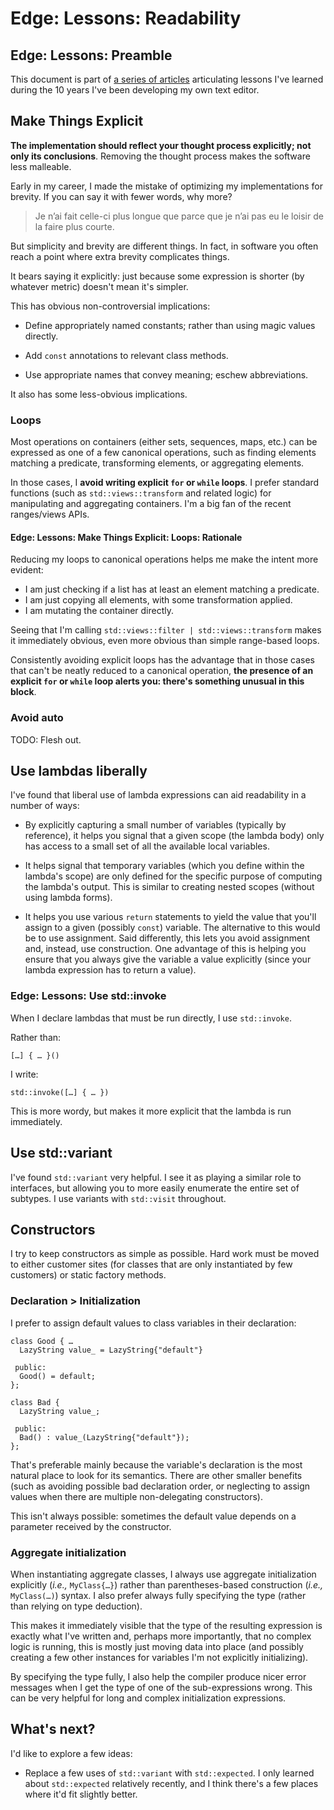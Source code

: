 # Edge: Lessons: Readability

## Edge: Lessons: Preamble

This document is part of
[a series of articles](https://github.com/alefore/weblog/blob/master/edge-lessons.md)
articulating lessons I've learned
during the 10 years I've been developing my own text editor.

## Make Things Explicit

**The implementation should reflect your thought process explicitly;
not only its conclusions**.
Removing the thought process makes the software less malleable.

Early in my career,
I made the mistake of optimizing my implementations for brevity.
If you can say it with fewer words, why more?

> Je n’ai fait celle-ci plus longue que parce que je n’ai pas eu le loisir de la faire plus courte.

But simplicity and brevity are different things.
In fact, in software you often reach a point
where extra brevity complicates things.

It bears saying it explicitly:
just because some expression is shorter (by whatever metric)
doesn't mean it's simpler.

This has obvious non-controversial implications:

* Define appropriately named constants;
  rather than using magic values directly.

* Add `const` annotations to relevant class methods.

* Use appropriate names that convey meaning; eschew abbreviations.

It also has some less-obvious implications.

### Loops

Most operations on containers (either sets, sequences, maps, etc.)
can be expressed as one of a few canonical operations,
such as finding elements matching a predicate,
transforming elements,
or aggregating elements.

In those cases, I **avoid writing explicit `for` or `while` loops**.
I prefer standard functions (such as `std::views::transform` and related logic)
for manipulating and aggregating containers.
I'm a big fan of the recent ranges/views APIs.

#### Edge: Lessons: Make Things Explicit: Loops: Rationale

Reducing my loops to canonical operations
helps me make the intent more evident:

* I am just checking if a list has at least an element matching a predicate.
* I am just copying all elements, with some transformation applied.
* I am mutating the container directly.

Seeing that I'm calling `std::views::filter | std::views::transform`
makes it immediately obvious,
even more obvious than simple range-based loops.

Consistently avoiding explicit loops has the advantage that
in those cases that can't be neatly reduced to a canonical operation,
**the presence of an explicit `for` or `while` loop alerts you:
there's something unusual in this block**.

### Avoid auto

TODO: Flesh out.

## Use lambdas liberally

I've found that liberal use of lambda expressions can aid readability
in a number of ways:

* By explicitly capturing a small number of variables
  (typically by reference),
  it helps you signal that a given scope
  (the lambda body)
  only has access to a small set of all the available local variables.

* It helps signal that temporary variables
  (which you define within the lambda's scope)
  are only defined
  for the specific purpose of computing the lambda's output.
  This is similar to creating nested scopes
  (without using lambda forms).

* It helps you use various `return` statements
  to yield the value that you'll assign
  to a given (possibly `const`) variable.
  The alternative to this would be to use assignment.
  Said differently, this lets you avoid assignment and,
  instead, use construction.
  One advantage of this is helping you ensure
  that you always give the variable a value explicitly
  (since your lambda expression has to return a value).

### Edge: Lessons: Use std::invoke

When I declare lambdas that must be run directly,
I use `std::invoke`.

Rather than:

    […] { … }()

I write:

    std::invoke([…] { … })

This is more wordy,
but makes it more explicit that the lambda is run immediately.

## Use std::variant

I've found `std::variant` very helpful.
I see it as playing a similar role to interfaces,
but allowing you to more easily enumerate the entire set of subtypes.
I use variants with `std::visit` throughout.

## Constructors

I try to keep constructors as simple as possible.
Hard work must be moved to either
customer sites
(for classes that are only instantiated by few customers)
or static factory methods.

### Declaration > Initialization

I prefer to assign default values to class variables in their declaration:

    class Good { …
      LazyString value_ = LazyString{"default"}

     public:
      Good() = default;
    };

    class Bad {
      LazyString value_;

     public:
      Bad() : value_(LazyString{"default"});
    };

That's preferable mainly because
the variable's declaration is the most natural place to look for its semantics.
There are other smaller benefits
(such as avoiding possible bad declaration order,
or neglecting to assign values when there are multiple non-delegating
constructors).

This isn't always possible:
sometimes the default value depends on a parameter received by the constructor.

### Aggregate initialization

When instantiating aggregate classes,
I always use aggregate initialization explicitly
(*i.e.,* `MyClass{…}`)
rather than parentheses-based construction
(*i.e.,* `MyClass(…)`) syntax.
I also prefer always fully specifying the type
(rather than relying on type deduction).

This makes it immediately visible that
the type of the resulting expression is exactly what I've written
and, perhaps more importantly,
that no complex logic is running,
this is mostly just moving data into place
(and possibly creating a few other instances
for variables I'm not explicitly initializing).

By specifying the type fully,
I also help the compiler produce nicer error messages
when I get the type of one of the sub-expressions wrong.
This can be very helpful for long and complex initialization expressions.

## What's next?

I'd like to explore a few ideas:

* Replace a few uses of `std::variant` with `std::expected`.
  I only learned about `std::expected` relatively recently,
  and I think there's a few places where it'd fit slightly better.

